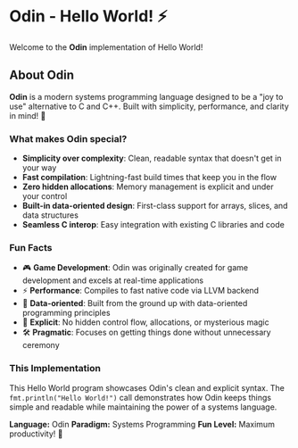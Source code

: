 # Odin - Hello World! ⚡

Welcome to the **Odin** implementation of Hello World!

## About Odin

**Odin** is a modern systems programming language designed to be a "joy to use" alternative to C and C++. Built with simplicity, performance, and clarity in mind! 🚀

### What makes Odin special?

- **Simplicity over complexity**: Clean, readable syntax that doesn't get in your way
- **Fast compilation**: Lightning-fast build times that keep you in the flow
- **Zero hidden allocations**: Memory management is explicit and under your control
- **Built-in data-oriented design**: First-class support for arrays, slices, and data structures
- **Seamless C interop**: Easy integration with existing C libraries and code

### Fun Facts

- 🎮 **Game Development**: Odin was originally created for game development and excels at real-time applications
- ⚡ **Performance**: Compiles to fast native code via LLVM backend
- 🧩 **Data-oriented**: Built from the ground up with data-oriented programming principles
- 🎯 **Explicit**: No hidden control flow, allocations, or mysterious magic
- 🛠️ **Pragmatic**: Focuses on getting things done without unnecessary ceremony

### This Implementation

This Hello World program showcases Odin's clean and explicit syntax. The `fmt.println("Hello World!")` call demonstrates how Odin keeps things simple and readable while maintaining the power of a systems language.

**Language:** Odin
**Paradigm:** Systems Programming
**Fun Level:** Maximum productivity! 🎯